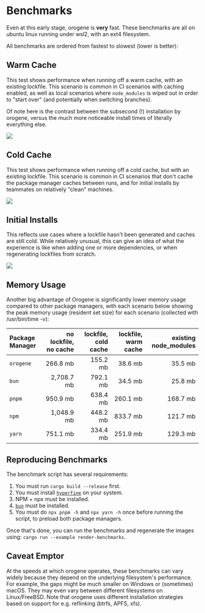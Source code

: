 # Benchmarks

Even at this early stage, orogene is **very** fast. These benchmarks are
all on ubuntu linux running under wsl2, with an ext4 filesystem.

All benchmarks are ordered from fastest to slowest (lower is better):

## Warm Cache

This test shows performance when running off a warm cache, with an
existing lockfile. This scenario is common in CI scenarios with caching
enabled, as well as local scenarios where `node_modules` is wiped out in
order to "start over" (and potentially when switching branches).

Of note here is the contrast between the subsecond (!) installation by
orogene, versus the much more noticeable install times of literally
everything else.

![](/assets/benchmarks-warm-cache.png)

## Cold Cache

This test shows performance when running off a cold cache, but with an
existing lockfile. This scenario is common in CI scenarios that don't
cache the package manager caches between runs, and for initial installs by
teammates on relatively "clean" machines.

![](/assets/benchmarks-cold-cache.png)

## Initial Installs

This reflects use cases where a lockfile hasn't been generated and caches are
still cold. While relatively unusual, this can give an idea of what the
experience is like when adding one or more dependencies, or when regenerating
lockfiles from scratch.

![](/assets/benchmarks-initial-install.png)

## Memory Usage

Another big advantage of Orogene is significantly lower memory usage
compared to other package managers, with each scenario below showing the
peak memory usage (resident set size) for each scenario (collected with
/usr/bin/time -v):

| Package Manager | no lockfile, no cache | lockfile, cold cache | lockfile, warm cache | existing node_modules |
|:---|---:|----:|---:|----:|
| `orogene` | 266.8 mb | 155.2 mb | 38.6 mb | 35.5 mb |
| `bun` | 2,708.7 mb | 792.1 mb | 34.5 mb | 25.8 mb |
| `pnpm` | 950.9 mb | 638.4 mb | 260.1 mb | 168.7 mb |
| `npm` | 1,048.9 mb | 448.2 mb | 833.7 mb | 121.7 mb |
| `yarn` | 751.1 mb | 334.4 mb | 251.9 mb | 129.3 mb |

## Reproducing Benchmarks

The benchmark script has several requirements:

1. You must run `cargo build --release` first.
2. You must install [`hyperfine`](https://github.com/sharkdp/hyperfine) on
   your system.
3. NPM + npx must be installed.
4. [`bun`](https://bun.sh/) must be installed.
5. You must do `npx pnpm -h` and `npx yarn -h` once before running the script,
   to preload both package managers.

Once that's done, you can run the benchmarks and regenerate the images using:
`cargo run --example render-benchmarks`.

## Caveat Emptor

At the speeds at which orogene operates, these benchmarks can vary widely
because they depend on the underlying filesystem's performance. For
example, the gaps might be much smaller on Windows or (sometimes) macOS.
They may even vary between different filesystems on Linux/FreeBSD. Note
that orogene uses different installation strategies based on support for
e.g. reflinking (btrfs, APFS, xfs).
